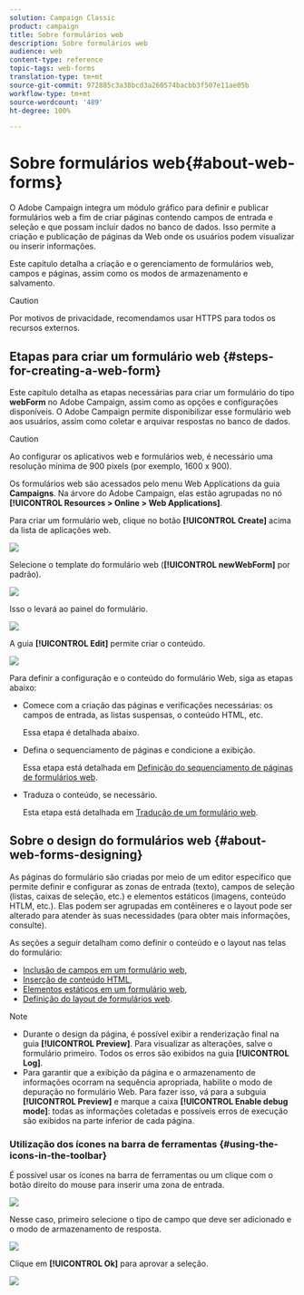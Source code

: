 ```yaml
---
solution: Campaign Classic
product: campaign
title: Sobre formulários web
description: Sobre formulários web
audience: web
content-type: reference
topic-tags: web-forms
translation-type: tm+mt
source-git-commit: 972885c3a38bcd3a260574bacbb3f507e11ae05b
workflow-type: tm+mt
source-wordcount: '489'
ht-degree: 100%

---
```



# Sobre formulários web{#about-web-forms}

O Adobe Campaign integra um módulo gráfico para definir e publicar formulários web a fim de criar páginas contendo campos de entrada e seleção e que possam incluir dados no banco de dados. Isso permite a criação e publicação de páginas da Web onde os usuários podem visualizar ou inserir informações.

Este capítulo detalha a criação e o gerenciamento de formulários web, campos e páginas, assim como os modos de armazenamento e salvamento.

>[!CAUTION]
>
>Por motivos de privacidade, recomendamos usar HTTPS para todos os recursos externos.

## Etapas para criar um formulário web {#steps-for-creating-a-web-form}

Este capítulo detalha as etapas necessárias para criar um formulário do tipo **webForm** no Adobe Campaign, assim como as opções e configurações disponíveis. O Adobe Campaign permite disponibilizar esse formulário web aos usuários, assim como coletar e arquivar respostas no banco de dados.

>[!CAUTION]
>
>Ao configurar os aplicativos web e formulários web, é necessário uma resolução mínima de 900 pixels (por exemplo, 1600 x 900).

Os formulários web são acessados pelo menu Web Applications da guia **Campaigns**. Na árvore do Adobe Campaign, elas estão agrupadas no nó **[!UICONTROL Resources > Online > Web Applications]**.

Para criar um formulário web, clique no botão **[!UICONTROL Create]** acima da lista de aplicações web.

![](assets/webapp_create_new.png)

Selecione o template do formulário web (**[!UICONTROL newWebForm]** por padrão).

![](assets/s_ncs_admin_survey_select_template.png)

Isso o levará ao painel do formulário.

![](assets/webapp_empty_dashboard.png)

A guia **[!UICONTROL Edit]** permite criar o conteúdo.

![](assets/webapp_edit_tab.png)

Para definir a configuração e o conteúdo do formulário Web, siga as etapas abaixo:

* Comece com a criação das páginas e verificações necessárias: os campos de entrada, as listas suspensas, o conteúdo HTML, etc.

   Essa etapa é detalhada abaixo.

* Defina o sequenciamento de páginas e condicione a exibição.

   Essa etapa está detalhada em [Definição do sequenciamento de páginas de formulários web](../../web/using/defining-web-forms-page-sequencing.md).

* Traduza o conteúdo, se necessário.

   Esta etapa está detalhada em [Tradução de um formulário web](../../web/using/translating-a-web-form.md).

## Sobre o design do formulários web {#about-web-forms-designing}

As páginas do formulário são criadas por meio de um editor específico que permite definir e configurar as zonas de entrada (texto), campos de seleção (listas, caixas de seleção, etc.) e elementos estáticos (imagens, conteúdo HTLM, etc.). Elas podem ser agrupadas em contêineres e o layout pode ser alterado para atender às suas necessidades (para obter mais informações, consulte).[](../../web/using/defining-web-forms-layout.md#creating-containers)

As seções a seguir detalham como definir o conteúdo e o layout nas telas do formulário:

* [Inclusão de campos em um formulário web](../../web/using/adding-fields-to-a-web-form.md),
* [Inserção de conteúdo HTML](../../web/using/static-elements-in-a-web-form.md#inserting-html-content),
* [Elementos estáticos em um formulário web](../../web/using/static-elements-in-a-web-form.md),
* [Definição do layout de formulários web](../../web/using/defining-web-forms-layout.md).

>[!NOTE]
>
>* Durante o design da página, é possível exibir a renderização final na guia **[!UICONTROL Preview]**. Para visualizar as alterações, salve o formulário primeiro. Todos os erros são exibidos na guia **[!UICONTROL Log]**.
>* Para garantir que a exibição da página e o armazenamento de informações ocorram na sequência apropriada, habilite o modo de depuração no formulário Web. Para fazer isso, vá para a subguia **[!UICONTROL Preview]** e marque a caixa **[!UICONTROL Enable debug mode]**: todas as informações coletadas e possíveis erros de execução são exibidos na parte inferior de cada página.

>



### Utilização dos ícones na barra de ferramentas {#using-the-icons-in-the-toolbar}

É possível usar os ícones na barra de ferramentas ou um clique com o botão direito do mouse para inserir uma zona de entrada.

![](assets/s_ncs_admin_webform_add_selection.png)

Nesse caso, primeiro selecione o tipo de campo que deve ser adicionado e o modo de armazenamento de resposta.

![](assets/s_ncs_admin_webform_select_storage.png)

Clique em **[!UICONTROL Ok]** para aprovar a seleção.

![](assets/s_ncs_admin_webform_confirm_storage.png)


